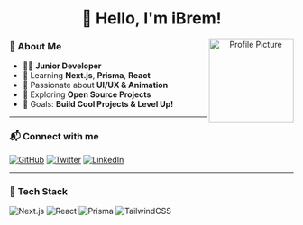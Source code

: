<h1 align="center">👋 Hello, I'm iBrem!</h1>

<p align="center">
  <img src="https://piskel-imgstore-b.appspot.com/img/713666b3-e847-11ef-a766-a12cb93d4935.gif" 
       width="150" height="150" 
       align="right"
       alt="Profile Picture">
</p>

### 👤 About Me
- 🐻‍❄️ **Junior Developer**
- 🌱 Learning **Next.js**, **Prisma**, **React**
- 🎨 Passionate about **UI/UX & Animation**
- 🚀 Exploring **Open Source Projects**
- 🎯 Goals: **Build Cool Projects & Level Up!**

---

### 📬 **Connect with me**
[![GitHub](https://img.shields.io/badge/GitHub-iBrem-blue?style=flat&logo=github)](https://github.com/iBrem)
[![Twitter](https://img.shields.io/badge/Twitter-@iBrem_dev-blue?style=flat&logo=twitter)](https://twitter.com/iBrem_dev)
[![LinkedIn](https://img.shields.io/badge/LinkedIn-iBrem-blue?style=flat&logo=linkedin)](https://www.linkedin.com/in/iBrem/)

---

### 🔧 **Tech Stack**
![Next.js](https://img.shields.io/badge/Next.js-000000?style=for-the-badge&logo=next.js)
![React](https://img.shields.io/badge/React-61DAFB?style=for-the-badge&logo=react)
![Prisma](https://img.shields.io/badge/Prisma-2D3748?style=for-the-badge&logo=prisma)
![TailwindCSS](https://img.shields.io/badge/TailwindCSS-38B2AC?style=for-the-badge&logo=tailwind-css)

